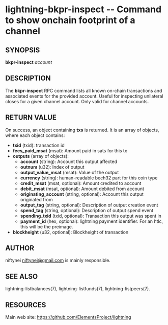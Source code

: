 lightning-bkpr-inspect -- Command to show onchain footprint of a channel
===================================================================

SYNOPSIS
--------

**bkpr-inspect** *account*

DESCRIPTION
-----------

The **bkpr-inspect** RPC command lists all known on-chain transactions and
associated events for the provided account. Useful for inspecting unilateral
closes for a given channel account. Only valid for channel accounts.

RETURN VALUE
------------

[comment]: # (GENERATE-FROM-SCHEMA-START)
On success, an object containing **txs** is returned.  It is an array of objects, where each object contains:

- **txid** (txid): transaction id
- **fees\_paid\_msat** (msat): Amount paid in sats for this tx
- **outputs** (array of objects):
  - **account** (string): Account this output affected
  - **outnum** (u32): Index of output
  - **output\_value\_msat** (msat): Value of the output
  - **currency** (string): human-readable bech32 part for this coin type
  - **credit\_msat** (msat, optional): Amount credited to account
  - **debit\_msat** (msat, optional): Amount debited from account
  - **originating\_account** (string, optional): Account this output originated from
  - **output\_tag** (string, optional): Description of output creation event
  - **spend\_tag** (string, optional): Description of output spend event
  - **spending\_txid** (txid, optional): Transaction this output was spent in
  - **payment\_id** (hex, optional): lightning payment identifier. For an htlc, this will be the preimage.
- **blockheight** (u32, optional): Blockheight of transaction

[comment]: # (GENERATE-FROM-SCHEMA-END)

AUTHOR
------

niftynei <niftynei@gmail.com> is mainly responsible.

SEE ALSO
--------

lightning-listbalances(7), lightning-listfunds(7), lightning-listpeers(7).

RESOURCES
---------

Main web site: <https://github.com/ElementsProject/lightning>

[comment]: # ( SHA256STAMP:1fc6c84962d2c670b3555dbdb7ffdddf33c4f5c445f3cfbab474a6c017ead06b)
